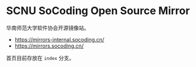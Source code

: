 # SCNU SoCoding Open Source Mirror

华南师范大学软件协会开源镜像站。

- https://mirrors-internal.socoding.cn/
- https://mirrors.socoding.cn/

首页目前存放在 `index` 分支。
